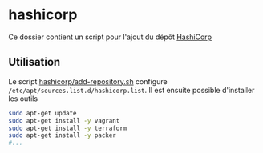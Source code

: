 # hashicorp

Ce dossier contient un script pour l'ajout du dépôt [HashiCorp](https://www.hashicorp.com/)

## Utilisation

Le script [hashicorp/add-repository.sh](add-repository.sh) configure `/etc/apt/sources.list.d/hashicorp.list`. Il est ensuite possible d'installer les outils

```bash
sudo apt-get update
sudo apt-get install -y vagrant
sudo apt-get install -y terraform
sudo apt-get install -y packer
#...
```
